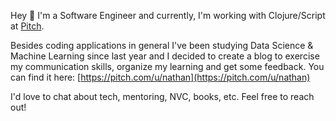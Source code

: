 Hey 👋  I'm a Software Engineer and currently, I'm working with Clojure/Script at [Pitch](https://pitch.com/).


Besides coding applications in general I've been studying Data Science &amp; Machine Learning since last year and I decided to create a blog to exercise my communication skills, organize my learning and get some feedback. You can find it here: [https://pitch.com/u/nathan](https://pitch.com/u/nathan)


I'd love to chat about tech, mentoring, NVC, books, etc. Feel free to reach out!

